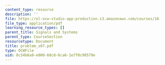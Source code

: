 ```yaml
---
content_type: resource
description: ''
file: https://ol-ocw-studio-app-production.s3.amazonaws.com/courses/16-01-unified-engineering-i-ii-iii-iv-fall-2005-spring-2006/8c54b6a9e00068c86ca61e7f0c90579e_problem_s07.pdf
file_type: application/pdf
learning_resource_types: []
parent_title: Signals and Systems
parent_type: CourseSection
resourcetype: Document
title: problem_s07.pdf
type: OCWFile
uid: 8c54b6a9-e000-68c8-6ca6-1e7f0c90579e
---
```

